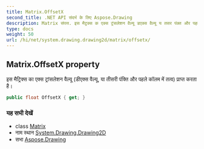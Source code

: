 ```yaml
---
title: Matrix.OffsetX
second_title: .NET API संदर्भ के लिए Aspose.Drawing
description: Matrix संपत्त. इस मैट्रक्स क एक्स ट्रंसलेशन वैल्यू डएक्स वैल्यू य तसर पंक्त और पहले कलम में तत्व प्रप्त करत है
type: docs
weight: 50
url: /hi/net/system.drawing.drawing2d/matrix/offsetx/
---
```

## Matrix.OffsetX property

इस मैट्रिक्स का एक्स ट्रांसलेशन वैल्यू (डीएक्स वैल्यू, या तीसरी पंक्ति और पहले कॉलम में तत्व) प्राप्त करता है।

```csharp
public float OffsetX { get; }
```

### यह सभी देखें

* class [Matrix](../)
* नाम स्थान [System.Drawing.Drawing2D](../../matrix/)
* सभा [Aspose.Drawing](../../../)


